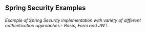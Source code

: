 ## Spring Security Examples

###### Example of Spring Security implementation with variety of different authentication approaches - Basic, Form and JWT.
